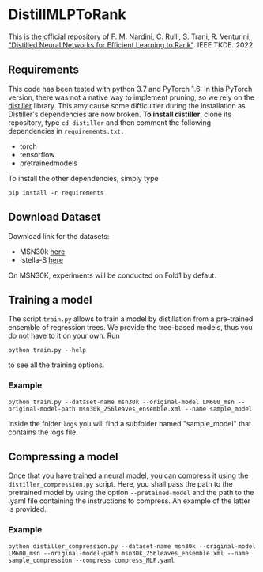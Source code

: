 # DistillMLPToRank
This is the official repository of F. M. Nardini, C. Rulli, S. Trani, R. Venturini, ["Distilled Neural Networks for Efficient Learning to Rank"](https://ieeexplore.ieee.org/abstract/document/9716821). IEEE TKDE. 2022


## Requirements

This code has been tested with python 3.7 and PyTorch 1.6. In this PyTorch version, there was not a native way to implement pruning, so we rely on the [distiller](https://github.com/IntelLabs/distiller/) library. This amy cause some difficultier during the installation as Distiller's dependencies are now broken. 
__To install distiller__, clone its repository, type ```cd distiller``` and then comment the following dependencies in ```requirements.txt.```

- torch
- tensorflow
- pretrainedmodels 

To install the other dependencies, simply type 
```
pip install -r requirements
```

## Download Dataset

Download link for the datasets:
- MSN30k [here](https://www.microsoft.com/en-us/research/project/mslr/)
- Istella-S [here](http://quickrank.isti.cnr.it/istella-dataset/)

On MSN30K, experiments will be conducted on Fold1 by defaut. 
## Training a model 

The script ```train.py``` allows to train a model by distillation from a pre-trained ensemble of regression trees. We provide the tree-based models, thus you do not have to it on your own. Run 

```python train.py --help```

to see all the training options.  

### Example

```python train.py --dataset-name msn30k --original-model LM600_msn --original-model-path msn30k_256leaves_ensemble.xml --name sample_model```

Inside the folder ```logs``` you will find a subfolder named "sample_model" that contains the logs file.



## Compressing a model
Once that you have trained a neural model, you can compress it using the ```distiller_compression.py``` script. Here, you shall pass the path to the pretrained model by using the option ```--pretained-model``` and the path to the .yaml file containing the instructions to compress. An example of the latter is provided.

### Example 

```python distiller_compression.py --dataset-name msn30k --original-model LM600_msn --original-model-path msn30k_256leaves_ensemble.xml --name sample_compression --compress compress_MLP.yaml ```
